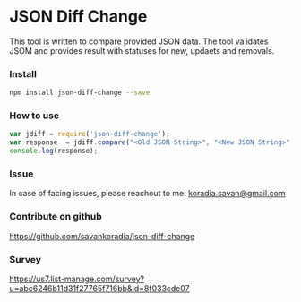 # JSON Diff Change
This tool is written to compare provided JSON data. The tool validates JSOM and provides result with statuses for new, updaets and removals.

### Install

```sh
npm install json-diff-change --save
```

### How to use
```js
var jdiff = require('json-diff-change');
var response  = jdiff.compare("<Old JSON String>", "<New JSON String>", true);
console.log(response);
```

### Issue
In case of facing issues, please reachout to me: koradia.savan@gmail.com


### Contribute on github
https://github.com/savankoradia/json-diff-change

### Survey
https://us7.list-manage.com/survey?u=abc6246b11d31f27765f716bb&id=8f033cde07
